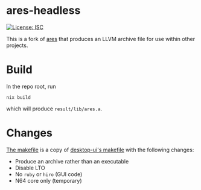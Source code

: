 # ares-headless

[![License: ISC](https://img.shields.io/badge/License-ISC-blue.svg)](../LICENSE)

This is a fork of [ares](https://github.com/ares-emulator/ares) that produces an LLVM archive file for use within other projects.

# Build

In the repo root, run

```
nix build
```

which will produce `result/lib/ares.a`.

# Changes

[The makefile](GNUMakefile) is a copy of [desktop-ui's makefile](../desktop-ui/GNUmakefile) with the following changes:

- Produce an archive rather than an executable
- Disable LTO
- No `ruby` or `hiro` (GUI code)
- N64 core only (temporary)
